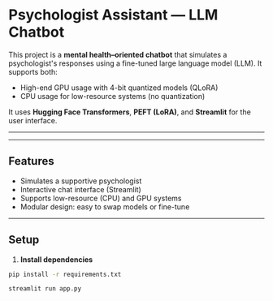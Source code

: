 # Psychologist Assistant — LLM Chatbot

This project is a **mental health–oriented chatbot** that simulates a psychologist's responses using a fine-tuned large language model (LLM). It supports both:

- High-end GPU usage with 4-bit quantized models (QLoRA)
- CPU usage for low-resource systems (no quantization)

It uses **Hugging Face Transformers**, **PEFT (LoRA)**, and **Streamlit** for the user interface.

---


---

##  Features

- Simulates a supportive psychologist
- Interactive chat interface (Streamlit)
- Supports low-resource (CPU) and GPU systems
- Modular design: easy to swap models or fine-tune

---

## Setup

1. **Install dependencies**

```bash
pip install -r requirements.txt

streamlit run app.py

```
